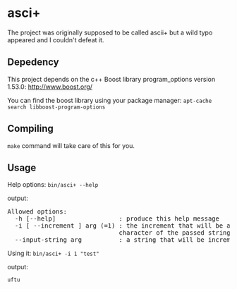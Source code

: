 asci+
=====

The project was originally supposed to be called ascii+ but a wild typo appeared and I couldn't defeat it.

Depedency
---------

This project depends on the c++ Boost library program_options version 1.53.0: http://www.boost.org/

You can find the boost library using your package manager: `apt-cache search libboost-program-options`

Compiling
---------
`make` command will take care of this for you.

Usage
-----

Help options:
`bin/asci+ --help`

output:

<pre>
Allowed options:
  -h [--help]                 : produce this help message
  -i [ --increment ] arg (=1) : the increment that will be added to each 
                              character of the passed string
  --input-string arg          : a string that will be incremented
</pre>

Using it:
`bin/asci+ -i 1 "test"`

output:

`uftu`



